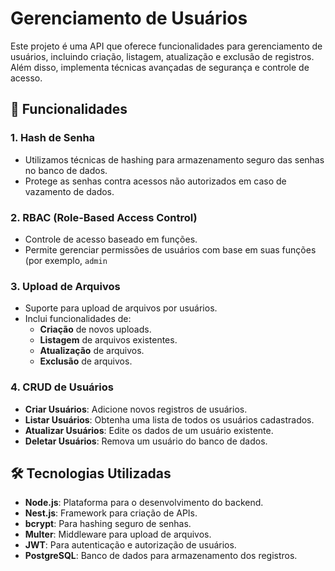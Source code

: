 # Gerenciamento de Usuários

Este projeto é uma API que oferece funcionalidades para gerenciamento de usuários, incluindo criação, listagem, atualização e exclusão de registros. Além disso, implementa técnicas avançadas de segurança e controle de acesso.

## 🚀 Funcionalidades

### **1. Hash de Senha**
- Utilizamos técnicas de hashing para armazenamento seguro das senhas no banco de dados.
- Protege as senhas contra acessos não autorizados em caso de vazamento de dados.

### **2. RBAC (Role-Based Access Control)**
- Controle de acesso baseado em funções.
- Permite gerenciar permissões de usuários com base em suas funções (por exemplo, `admin`

### **3. Upload de Arquivos**
- Suporte para upload de arquivos por usuários.
- Inclui funcionalidades de:
  - **Criação** de novos uploads.
  - **Listagem** de arquivos existentes.
  - **Atualização** de arquivos.
  - **Exclusão** de arquivos.

### **4. CRUD de Usuários**
- **Criar Usuários**: Adicione novos registros de usuários.
- **Listar Usuários**: Obtenha uma lista de todos os usuários cadastrados.
- **Atualizar Usuários**: Edite os dados de um usuário existente.
- **Deletar Usuários**: Remova um usuário do banco de dados.

## 🛠️ Tecnologias Utilizadas
- **Node.js**: Plataforma para o desenvolvimento do backend.
- **Nest.js**: Framework para criação de APIs.
- **bcrypt**: Para hashing seguro de senhas.
- **Multer**: Middleware para upload de arquivos.
- **JWT**: Para autenticação e autorização de usuários.
- **PostgreSQL**: Banco de dados para armazenamento dos registros.

